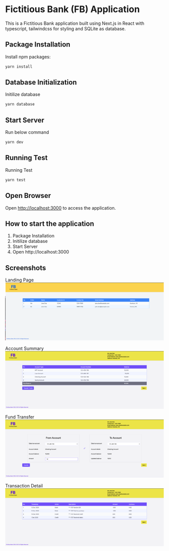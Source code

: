 
# Fictitious Bank (FB) Application

This is a Fictitious Bank application built using Next.js in React with typescript, tailwindcss for styling and SQLite as database.

## Package Installation
Install npm packages:

```bash
yarn install
```

## Database Initialization
Initilize database

```bash
yarn database
```

## Start Server

Run below command
```sh
yarn dev
```

## Running Test
Running Test
```bash
yarn test
```



## Open Browser

Open [http://localhost:3000](http://localhost:3000) to access the application.


## How to start the application
1) Package Installation
2) Initilize database
3) Start Server
4) Open http://localhost:3000


## Screenshots
Landing Page
![Landing Page.](/images/landing-page.png "Landing Page.")

Account Summary
![Account Summary.](/images/account-summary.png "Account Summary.")

Fund Transfer
![Fund Transfer.](/images/fund-transfer.png "Fund Transfer.")

Transaction Detail
![Transaction Detail.](/images/transaction-detail.png "Transaction Detail.")
